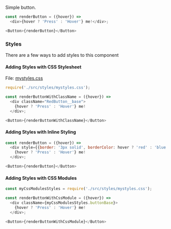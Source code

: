 Simple button.

```js
const renderButton = ({hover}) =>
  <div>{hover ? 'Press' : 'Hover'} me!</div>;

<Button>{renderButton}</Button>
```

### Styles
There are a few ways to add styles to this component

#### Adding Styles with CSS Stylesheet
File: [mystyles.css](../packages/hz-button/src/styles/mystyles.css)
```js
require('./src/styles/mystyles.css');

const renderButtonWithClassName = ({hover}) =>
  <div className="RedButton__base">
    {hover ? 'Press' : 'Hover'} me!
  </div>;

<Button>{renderButtonWithClassName}</Button>
```

#### Adding Styles with Inline Styling
```js
const renderButton = ({hover}) =>
  <div style={{border: '3px solid', borderColor: hover ? 'red' : 'blue'}}>
    {hover ? 'Press' : 'Hover'} me!
  </div>;

<Button>{renderButton}</Button>
```

#### Adding Styles with CSS Modules

```js
const myCssModulesStyles = require('./src/styles/mystyles.css');

const renderButtonWithCssModule = ({hover}) =>
  <div className={myCssModulesStyles.buttonBase}>
    {hover ? 'Press' : 'Hover'} me!
  </div>;

<Button>{renderButtonWithCssModule}</Button>
```
